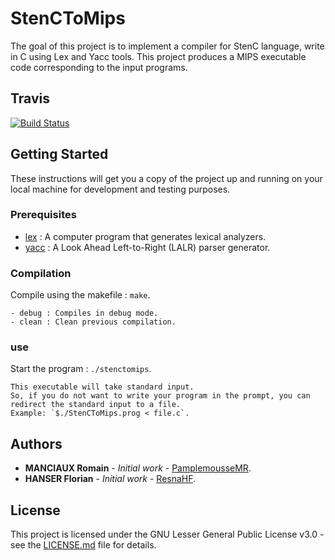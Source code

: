 # StenCToMips

The goal of this project is to implement a compiler for StenC language, write in C using Lex and Yacc tools.
This project produces a MIPS executable code corresponding to the input programs.

## Travis

[![Build Status](https://travis-ci.com/PamplemousseMR/StenCToMips.svg?branch=master)](https://travis-ci.com/PamplemousseMR/StenCToMips)

## Getting Started

These instructions will get you a copy of the project up and running on your local machine for development and testing purposes.

### Prerequisites

- [lex](https://en.wikipedia.org/wiki/Lex_(software)) : A computer program that generates lexical analyzers. 
- [yacc](https://en.wikipedia.org/wiki/Yacc) : A Look Ahead Left-to-Right (LALR) parser generator.

### Compilation

Compile using the makefile : `make`.

```
- debug : Compiles in debug mode.
- clean : Clean previous compilation.
```

### use

Start the program : `./stenctomips`.

```
This executable will take standard input.
So, if you do not want to write your program in the prompt, you can redirect the standard input to a file.
Example: `$./StenCToMips.prog < file.c`.
```

## Authors

* **MANCIAUX Romain** - *Initial work* - [PamplemousseMR](https://github.com/PamplemousseMR).
* **HANSER Florian** - *Initial work* - [ResnaHF](https://github.com/ResnaHF).

## License

This project is licensed under the GNU Lesser General Public License v3.0 - see the [LICENSE.md](LICENSE.md) file for details.

